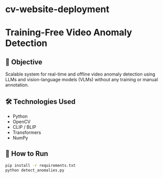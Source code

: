 # cv-website-deployment
# Training-Free Video Anomaly Detection

## 🎯 Objective
Scalable system for real-time and offline video anomaly detection using LLMs and vision-language models (VLMs) without any training or manual annotation.

## 🛠️ Technologies Used
- Python
- OpenCV
- CLIP / BLIP
- Transformers
- NumPy

## 🚀 How to Run
```bash
pip install -r requirements.txt
python detect_anomalies.py
